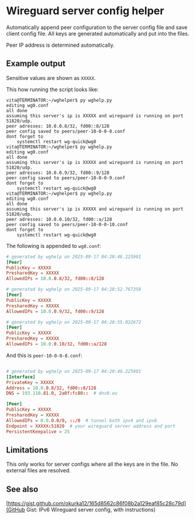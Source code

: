 # Wireguard server config helper

Automatically append peer configuration to the server config file and save
client config file. All keys are generated automatically and put into the
files.

Peer IP address is determined automatically.

## Example output

Sensitive values are shown as `XXXXX`.

This how running the script looks like:

```console
vita@TERMINATOR:~/wghelper$ py wghelp.py
editing wg0.conf
all done
assuming this server's ip is XXXXX and wireguard is running on port 51820/udp.
peer adresses: 10.0.0.8/32, fd00::8/128
peer config saved to peers/peer-10-0-0-8.conf
dont forget to
    systemctl restart wg-quick@wg0
vita@TERMINATOR:~/wghelper$ py wghelp.py
editing wg0.conf
all done
assuming this server's ip is XXXXX and wireguard is running on port 51820/udp.
peer adresses: 10.0.0.9/32, fd00::9/128
peer config saved to peers/peer-10-0-0-9.conf
dont forget to
    systemctl restart wg-quick@wg0
vita@TERMINATOR:~/wghelper$ py wghelp.py
editing wg0.conf
all done
assuming this server's ip is XXXXX and wireguard is running on port 51820/udp.
peer adresses: 10.0.0.10/32, fd00::a/128
peer config saved to peers/peer-10-0-0-10.conf
dont forget to
    systemctl restart wg-quick@wg0
```

The following is appended to `wg0.conf`:
```conf
# generated by wghelp on 2025-09-17 04:20:46.225901
[Peer]
PublicKey = XXXXX
PresharedKey = XXXXX
AllowedIPs = 10.0.0.8/32, fd00::8/128

# generated by wghelp on 2025-09-17 04:20:52.767358
[Peer]
PublicKey = XXXXX
PresharedKey = XXXXX
AllowedIPs = 10.0.0.9/32, fd00::9/128

# generated by wghelp on 2025-09-17 04:20:55.032672
[Peer]
PublicKey = XXXXX
PresharedKey = XXXXX
AllowedIPs = 10.0.0.10/32, fd00::a/128
```

And this is `peer-10-0-0-8.conf`:
```conf

# generated by wghelp on 2025-09-17 04:20:46.225901
[Interface]
PrivateKey = XXXXX
Address = 10.0.0.8/32, fd00::8/128
DNS = 193.110.81.0, 2a0f:fc80::  # dns0.eu

[Peer]
PublicKey = XXXXX
PresharedKey = XXXXX
AllowedIPs = 0.0.0.0/0, ::/0  # tunnel both ipv4 and ipv6
Endpoint = XXXXX:51820  # your wireguard server address and port
PersistentKeepalive = 25
```

## Limitations

This only works for server configs where all the keys are in the file. No
external files are resolved.

## See also

[https://gist.github.com/okurka12/165d8562c86f08b2a129eaf85c28c79d](GitHub Gist: IPv6 Wireguard server config, with instructions)
